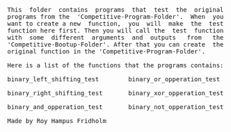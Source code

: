 
<pre>
This  folder  contains  programs  that  test  the  original
programs from the  'Competitive-Program-Folder'.  When  you
want to create a new  function,  you  will  make  the  test
function here first. Then you will call the  test  function
with  some  different  arguments  and  outputs   from   the
'Competitive-Bootup-Folder'. After that you can create  the
original function in the 'Competitive-Program-Folder'.

Here is a list of the functions that the programs contains:

binary_left_shifting_test        binary_or_opperation_test

binary_right_shifting_test       binary_xor_opperation_test

binary_and_opperation_test       binary_not_opperation_test

Made by Roy Hampus Fridholm
</pre>
